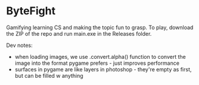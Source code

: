 # ByteFight
Gamifying learning CS and making the topic fun to grasp. To play, download the ZIP of the repo and run main.exe in the Releases folder.


Dev notes:

- when loading images, we use .convert.alpha() function to convert the image into the format pygame prefers  - just improves performance
- surfaces in pygame are like layers in photoshop - they're empty as first, but can be filled w anything
